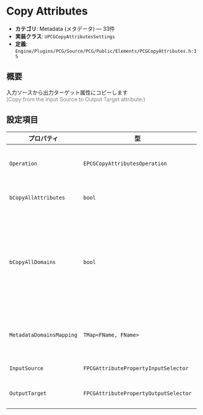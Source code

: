 # Copy Attributes

- **カテゴリ**: Metadata (メタデータ) — 33件
- **実装クラス**: `UPCGCopyAttributesSettings`
- **定義**: `Engine/Plugins/PCG/Source/PCG/Public/Elements/PCGCopyAttributes.h:35`

## 概要

入力ソースから出力ターゲット属性にコピーします<br><span style='color:gray'>(Copy from the Input Source to Output Target attribute.)</span>

## 設定項目


| プロパティ | 型 | 初期値 | 説明 |
| --- | --- | --- | --- |
| `Operation` | `EPCGCopyAttributesOperation` | `EPCGCopyAttributesOperation::CopyEachSourceToEachTargetRespectively` | 属性コピーのモード（直積、1 対 1、連結など）を指定します。 |
| `bCopyAllAttributes` | `bool` | `false` | すべての属性をコピー対象に含めます。 |
| `bCopyAllDomains` | `bool` | `false` | 全メタデータドメインをまとめてコピーするか。<br><span style='color:gray'>(If checked, it is copying all attributes from all domains, as long as the source domain is supported on the target data.)</span> |
| `MetadataDomainsMapping` | `TMap<FName, FName>` | なし | ドメインコピー時のマッピング。空なら Default→Default になります。 |
| `InputSource` | `FPCGAttributePropertyInputSelector` | なし | コピー元の属性セット。 |
| `OutputTarget` | `FPCGAttributePropertyOutputSelector` | なし | コピー先の属性または属性セット。 |

